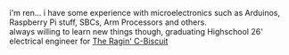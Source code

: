 i'm ren...
i have some experience with microelectronics such as Arduinos, Raspberry Pi stuff, SBCs, Arm Processors and others.  
always willing to learn new things though, 
graduating Highschool 26' 
electrical engineer for [The Ragin' C-Biscuit](https://github.com/Team-1280)
<!--
**KaitoTLex/KaitoTLex** is a ✨ _special_ ✨ repository because its `README.md` (this file) appears on your GitHub profile.

Here are some ideas to get you started:

- 🔭 I’m currently working on ...
- 🌱 I’m currently learning ...
- 👯 I’m looking to collaborate on ...
- 🤔 I’m looking for help with ...
- 💬 Ask me about ...
- 📫 How to reach me: ...
- 😄 Pronouns: ...
- ⚡ Fun fact: ...
-->
